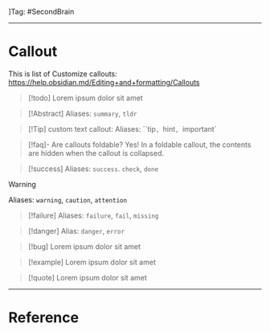 ]Tag: #SecondBrain 

---

# Callout
This is list of Customize callouts: https://help.obsidian.md/Editing+and+formatting/Callouts

> [!todo] 
> Lorem ipsum dolor sit amet

> [!Abstract]
> Aliases: `summary`, `tldr`

>[!Tip] custom text callout:
>Aliases: ``tip`, `hint`, `important`

> [!faq]- Are callouts foldable? 
> Yes! In a foldable callout, the contents are hidden when the callout is collapsed.

> [!success] 
> Aliases: `success`. `check`, `done`

> [!warning]
> Aliases: `warning`, `caution`, `attention`

> [!failure]
> Aliases: `failure`, `fail`, `missing`

> [!danger]
> Alias: `danger`, `error`

> [!bug]
> Lorem ipsum dolor sit amet

> [!example]
> Lorem ipsum dolor sit amet

> [!quote]
> Lorem ipsum dolor sit amet


---
# Reference

